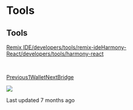 # Tools

## Tools

[Remix IDE/developers/tools/remix-ide](https://docs.harmony.one/home/developers/tools/remix-ide)[Harmony-React/developers/tools/harmony-react](https://docs.harmony.one/home/developers/tools/harmony-react)

​

​[Previous1Wallet](https://docs.harmony.one/home/developers/wallets/1wallet)[NextBridge](https://docs.harmony.one/home/developers/tools/bridge)

![](https://avatars0.githubusercontent.com/u/7217595?v=4)

Last updated 7 months ago

